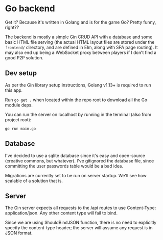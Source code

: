 # Go backend

Get it? Because it's written in Golang and is for the game Go? 
Pretty funny, right??

The backend is mostly a simple Gin CRUD API with a database and 
some basic HTML file serving (the actual HTML layout
files are stored under the `frontend/` directory, and are
defined in Elm, along with SPA page routing).
It may also end up being a WebSocket proxy between players
if I don't find a good P2P solution.

## Dev setup

As per the Gin library setup instructions, Golang v1.13+
is required to run this app.

Run `go get .` when located within the repo root
to download all the Go module deps.

You can run the server on localhost by running in the terminal (also from project root):
```
go run main.go
```

## Database

I've decided to use a sqlite database since it's easy and open-source (creative commons, but whatever).
I've gitignored the database file, since committing the user passwords table would be a bad idea.

Migrations are currently set to be run on server startup. We'll see how scalable of a solution that is.

## Server

The Gin server expects all requests to the /api routes to use Content-Type: application/json.
Any other content type will fail to bind. 

Since we are using ShouldBindJSON function, there is no need to explicitly specify the 
content-type header; the server will assume any request is in JSON format.
